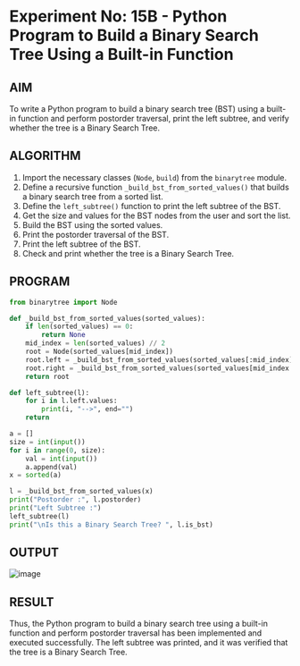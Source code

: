 # Experiment No: 15B - Python Program to Build a Binary Search Tree Using a Built-in Function

## AIM  
To write a Python program to build a binary search tree (BST) using a built-in function and perform postorder traversal, print the left subtree, and verify whether the tree is a Binary Search Tree.

## ALGORITHM  
1. Import the necessary classes (`Node`, `build`) from the `binarytree` module.
2. Define a recursive function `_build_bst_from_sorted_values()` that builds a binary search tree from a sorted list.
3. Define the `left_subtree()` function to print the left subtree of the BST.
4. Get the size and values for the BST nodes from the user and sort the list.
5. Build the BST using the sorted values.
6. Print the postorder traversal of the BST.
7. Print the left subtree of the BST.
8. Check and print whether the tree is a Binary Search Tree.

## PROGRAM
```python
from binarytree import Node

def _build_bst_from_sorted_values(sorted_values):
    if len(sorted_values) == 0:
        return None
    mid_index = len(sorted_values) // 2
    root = Node(sorted_values[mid_index])
    root.left = _build_bst_from_sorted_values(sorted_values[:mid_index])
    root.right = _build_bst_from_sorted_values(sorted_values[mid_index + 1 :])  
    return root

def left_subtree(l):
    for i in l.left.values:
        print(i, "-->", end="")
    return 

a = []
size = int(input())
for i in range(0, size):
    val = int(input())
    a.append(val)
x = sorted(a)

l = _build_bst_from_sorted_values(x)
print("Postorder :", l.postorder)
print("Left Subtree :")
left_subtree(l)
print("\nIs this a Binary Search Tree? ", l.is_bst)

```

## OUTPUT
![image](https://github.com/user-attachments/assets/7cf1a49e-48c9-4a08-82fe-4fdb87f2c737)


## RESULT
Thus, the Python program to build a binary search tree using a built-in function and perform postorder traversal has been implemented and executed successfully. The left subtree was printed, and it was verified that the tree is a Binary Search Tree.
